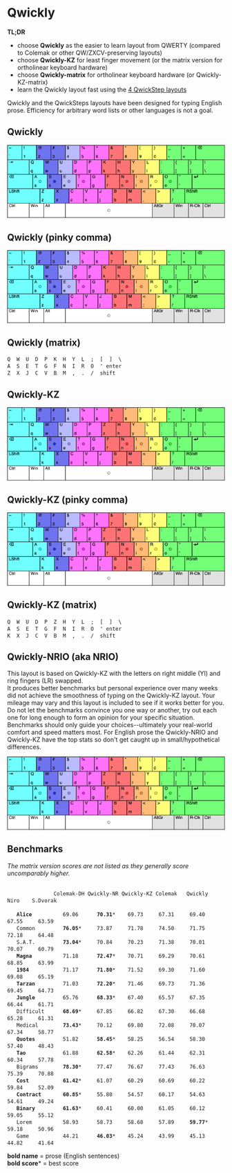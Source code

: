 # Qwickly

**TL;DR**
- choose **Qwickly** as the easier to learn layout from QWERTY (compared to Colemak or other QW/ZXCV-preserving layouts)
- choose **Qwickly-KZ** for least finger movement (or the matrix version for ortholinear keyboard hardware)
- choose **Qwickly-matrix** for ortholinear keyboard hardware (or Qwickly-KZ-matrix)
- learn the Qwickly layout fast using the [4 QwickStep layouts](https://github.com/qwickly-org/QwickSteps)

Qwickly and the QwickSteps layouts have been designed for typing English prose. Efficiency for arbitrary word lists or other languages is not a goal.

## Qwickly
![Qwickly layout](https://github.com/qwickly-org/Qwickly/blob/master/Qwickly.png)

## Qwickly (pinky comma)
![Qwickly (pinky comma) layout](https://github.com/qwickly-org/Qwickly/blob/master/Qwickly-comma.png)

## Qwickly (matrix)
```
Q  W  U  D  P  K  H  Y  L  ;  [  ]  \
A  S  E  T  G  F  N  I  R  O  ' enter
Z  X  J  C  V  B  M  ,  .  /  shift
```

## Qwickly-KZ
![Qwickly-KZ layout](https://github.com/qwickly-org/Qwickly/blob/master/Qwickly-KZ.png)

## Qwickly-KZ (pinky comma)
![Qwickly-KZ layout](https://github.com/qwickly-org/Qwickly/blob/master/Qwickly-KZ-comma.png)

## Qwickly-KZ (matrix)
```
Q  W  U  D  P  Z  H  Y  L  ;  [  ]  \
A  S  E  T  G  F  N  I  R  O  ' enter
K  X  J  C  V  B  M  ,  .  /  shift
```

## Qwickly-NRIO (aka NRIO)

This layout is based on Qwickly-KZ with the letters on right middle (YI) and ring fingers (LR) swapped.<br/>
It produces better benchmarks but personal experience over many weeks did not achieve the smoothness of typing on the Qwickly-KZ layout. Your mileage may vary and this layout is included to see if it works better for you. Do not let the benchmarks convince you one way or another, try out each one for long enough to form an opinion for your specific situation. Benchmarks should only guide your choices--ultimately your real-world comfort and speed matters most. For English prose the Qwickly-NRIO and Qwickly-KZ have the top stats so don't get caught up in small/hypothetical differences.

![Qwickly-NRIO layout](https://github.com/qwickly-org/Qwickly/blob/master/Qwickly-NRIO.png)

## Benchmarks

*The matrix version scores are not listed as they generally score uncomparably higher.*

<pre><code>
               Colemak-DH Qwickly-NR Qwickly-KZ Colemak   Qwickly    Niro    S.Dvorak

   <b>Alice</b>          69.06      <b>70.31</b>*    69.73     67.31     69.40     67.55     63.59
   Common         <b>76.05</b>*     73.87     71.78     74.50     71.75     72.18     64.48
   S.A.T.         <b>73.04</b>*     70.84     70.23     71.38     70.01     70.07     60.79
   <b>Magna</b>          71.18      <b>72.47</b>*    70.71     69.29     70.61     68.85     63.99
   <b>1984</b>           71.17      <b>71.80</b>*    71.52     69.30     71.60     69.08     65.19
   <b>Tarzan</b>         71.03      <b>72.20</b>*    71.46     69.73     71.36     69.45     64.73
   <b>Jungle</b>         65.76      <b>68.33</b>*    67.40     65.57     67.35     66.44     61.71
   Difficult      <b>68.69</b>*     67.85     66.82     67.30     66.68     65.28     61.31
   Medical        <b>73.43</b>*     70.12     69.80     72.08     70.07     67.34     58.77
   <b>Quotes</b>         51.82      <b>58.45</b>*    58.25     56.54     58.30     57.40     48.43
   <b>Tao</b>            61.88      <b>62.58</b>*    62.26     61.44     62.31     60.34     57.78
   Bigrams        <b>78.30</b>*     77.47     76.67     77.43     76.63     75.39     70.88
   <b>Cost</b>           <b>61.42</b>*     61.07     60.29     60.69     60.22     59.84     52.09
   <b>Contract</b>       <b>60.85</b>*     55.80     54.57     60.17     54.63     54.61     49.24
   <b>Binary</b>         <b>61.63</b>*     60.41     60.00     61.05     60.12     59.05     55.12
   Lorem          58.93      58.73     58.68     57.89     <b>59.77</b>*    59.18     50.96
   Game           44.21      <b>46.03</b>*    45.24     43.99     45.13     44.82     41.64
</code></pre>

**bold name** = prose (English sentences)<br/>
**bold score*** = best score
